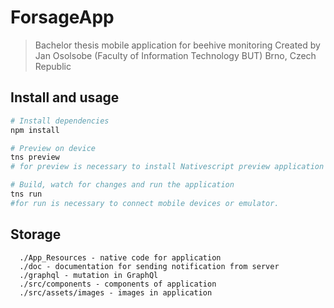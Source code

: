 # ForsageApp

> Bachelor thesis mobile application for beehive monitoring
> Created by Jan Osolsobe (Faculty of Information Technology BUT)
> Brno, Czech Republic

## Install and usage

``` bash
# Install dependencies
npm install

# Preview on device
tns preview
# for preview is necessary to install Nativescript preview application https://play.google.com/store/apps/details?id=org.nativescript.preview

# Build, watch for changes and run the application
tns run
#for run is necessary to connect mobile devices or emulator.

```

## Storage
```
  ./App_Resources - native code for application
  ./doc - documentation for sending notification from server
  ./graphql - mutation in GraphQl
  ./src/components - components of application
  ./src/assets/images - images in application
```
